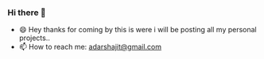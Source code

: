 ### Hi there 👋

<!--
**adarshajit/adarshajit** is a ✨ _special_ ✨ repository because its `README.md` (this file) appears on your GitHub profile.-->

- 😄 Hey thanks for coming by this is were i will be posting all my personal projects..
- 📫 How to reach me: adarshajit@gmail.com

